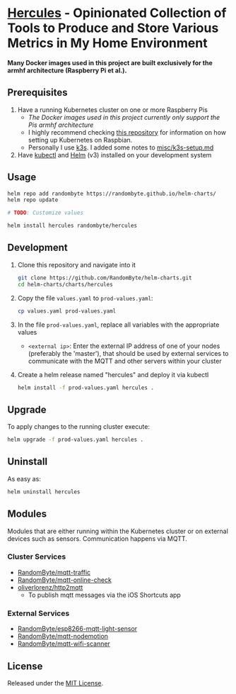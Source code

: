 # [Hercules](https://github.com/RandomByte/helm-charts/blob/master/charts/hercules) - Opinionated Collection of Tools to Produce and Store Various Metrics in My Home Environment

**Many Docker images used in this project are built exclusively for the armhf architecture (Raspberry Pi et al.).**

## Prerequisites
1. Have a running Kubernetes cluster on one or more Raspberry Pis
    - *The Docker images used in this project currently only support the Pis armhf architecture*
    - I highly recommend checking [this repository](https://github.com/alexellis/k8s-on-raspbian) for information on how setting up Kubernetes on Raspbian.
    - Personally I use [k3s](https://k3s.io/). I added some notes to [misc/k3s-setup.md](./misc/k3s-setup.md)
1. Have [kubectl](https://kubernetes.io/docs/tasks/tools/install-kubectl/) and [Helm](https://helm.sh/) (v3) installed on your development system

## Usage
```sh
helm repo add randombyte https://randombyte.github.io/helm-charts/
helm repo update

# TODO: Customize values

helm install hercules randombyte/hercules
```

## Development
1. Clone this repository and navigate into it
    ``` sh
    git clone https://github.com/RandomByte/helm-charts.git
    cd helm-charts/charts/hercules
    ```
1. Copy the file `values.yaml` to `prod-values.yaml`:  
    ``` sh
    cp values.yaml prod-values.yaml
    ```

1. In the file `prod-values.yaml`, replace all variables with the appropriate values
    - `<external ip>`: Enter the external IP address of one of your nodes (preferably the 'master'), that should be used by external services to communicate with the MQTT and other servers within your cluster

1. Create a helm release named "hercules" and deploy it via kubectl
    ``` sh
    helm install -f prod-values.yaml hercules .
    ```

## Upgrade
To apply changes to the running cluster execute:
```sh
helm upgrade -f prod-values.yaml hercules .
```

## Uninstall
As easy as:

```sh
helm uninstall hercules
```

## Modules
Modules that are either running within the Kubernetes cluster or on external devices such as sensors. Communication happens via MQTT.

### Cluster Services
- [RandomByte/mqtt-traffic](https://github.com/RandomByte/mqtt-traffic)
- [RandomByte/mqtt-online-check](https://github.com/RandomByte/mqtt-online-check)
- [oliverlorenz/http2mqtt](https://github.com/oliverlorenz/http2mqtt)
    - To publish mqtt messages via the iOS Shortcuts app

### External Services
- [RandomByte/esp8266-mqtt-light-sensor](https://github.com/RandomByte/esp8266-mqtt-light-sensor)
- [RandomByte/mqtt-nodemotion](https://github.com/RandomByte/mqtt-nodemotion)
- [RandomByte/mqtt-wifi-scanner](https://github.com/RandomByte/mqtt-wifi-scanner)

## License
Released under the [MIT License](https://opensource.org/licenses/MIT).
